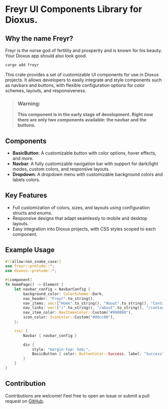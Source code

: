 # Freyr UI Components Library for Dioxus.

 ## Why the name Freyr?

Freyr is the norse god of fertility and prosperity and is known for his beauty. Your Dioxus app should also look good.

```bash
cargo add freyr
```

 This crate provides a set of customizable UI components for use in Dioxus projects.
 It allows developers to easily integrate and style components such as navbars and buttons,
 with flexible configuration options for color schemes, layouts, and responsiveness.

 > ### **Warning:**
 > **This component is in the early stage of development. Right now there are only two components available: the navbar and the buttons.**

 ## Components

 - **BasicButton**: A customizable button with color options, hover effects, and more.
 - **Navbar**: A fully customizable navigation bar with support for dark/light modes, custom colors, and responsive layouts.
 - **Dropdown**: A dropdown menu with customizable background colors and labels colors.

 ## Key Features
 - Full customization of colors, sizes, and layouts using configuration structs and enums.
 - Responsive designs that adapt seamlessly to mobile and desktop layouts.
 - Easy integration into Dioxus projects, with CSS styles scoped to each component.

 ## Example Usage

 ```rust
 #![allow(non_snake_case)]
 use freyr::prelude::*;
 use dioxus::prelude::*;

 #[component]
 fn HomePage() -> Element {
     let navbar_config = NavbarConfig {
         background_color: ColorScheme::Dark, 
         nav_header: "Freyr".to_string(),
         nav_items: vec!["Home".to_string(), "About".to_string(), "Contact".to_string()],
         nav_links: vec!["/".to_string(), "/about".to_string(), "/contact".to_string()],
         nav_item_color: NavItemsColor::Custom("#990000"),
         icon_color: IconColor::Custom("#99cc00"),
     };

     rsx! {
         Navbar { navbar_config }

         div {
             style: "margin-top: 5em;",
             BasicButton { color: ButtonColor::Success, label: "Success" }
         }
     }
 }
 ```

 ## Contribution
 Contributions are welcome! Feel free to open an issue or submit a pull request on [GitHub](https://github.com/cbdefontenay/freyr).